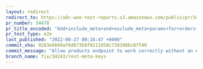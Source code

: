 ```yaml
---
layout: redirect
redirect_to: https://a8c-woo-test-reports.s3.amazonaws.com/public/pr/34478/e2e/index.html
pr_number: 34478
pr_title_encoded: "Add+include_meta+and+exclude_meta+params+for+orders+and+products"
pr_test_type: e2e
last_published: "2022-08-27 00:16:47 +0000"
commit_sha: 9283e8699af6d673b9f0111958c730198bc87f49
commit_message: "Allow products endpoint to work correctly without an existing 'reques…"
branch_name: fix/34243/rest-meta-keys
---
```


